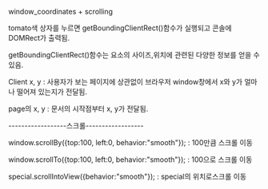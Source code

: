 window_coordinates + scrolling

tomato색 상자를 누르면 getBoundingClientRect()함수가 실행되고 콘솔에 DOMRect가 출력됨.

getBoundingClientRect()함수는 요소의 사이즈,위치에 관련된 다양한 정보를 얻을 수 있음.

Client x, y : 사용자가 보는 페이지에 상관없이 브라우저 window창에서 x와 y가 얼마나 떨어져 있는지가 전달됨.

page의 x, y : 문서의 시작점부터 x, y가 전달됨.



------------------스크롤------------------

window.scrollBy({top:100, left:0, behavior:"smooth"}); : 100만큼 스크롤 이동

window.scrollTo({top:100, left:0, behavior:"smooth"}); : 100으로 스크롤 이동

special.scrollIntoView({behavior:"smooth"}); : special의 위치로스크롤 이동
